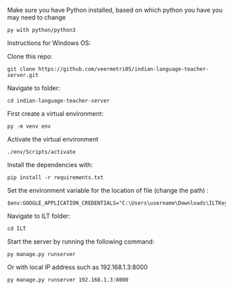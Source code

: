Make sure you have Python installed, based on which python you have you may need to change

`py with python/python3`

Instructions for Windows OS:

Clone this repo:

```
git clone https://github.com/veermetri05/indian-language-teacher-server.git
```

Navigate to folder:

```
cd indian-language-teacher-server
```

First create a virtual environment:

```
py -m venv env
```

Activate the virtual environment

```
./env/Scripts/activate
```

Install the dependencies with:

```
pip install -r requirements.txt
```

Set the environment variable for the location of file (change the path) :

```
$env:GOOGLE_APPLICATION_CREDENTIALS="C:\Users\username\Downloads\ILTKey.json"
```

Navigate to ILT folder:

```
cd ILT
```

Start the server by running the following command:

```
py manage.py runserver
```

Or with local IP address such as 192.168.1.3:8000

```
py manage.py runserver 192.168.1.3:8000
```
